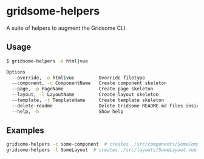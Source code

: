 # gridsome-helpers

A suite of helpers to augment the Gridsome CLI.

## Usage
```sh
$ gridsome-helpers -o html|vue

Options
  --override, -o html|vue         Override filetype
  --component, -c ComponentName   Create component skeleton
  --page, -p PageName             Create page skeleton
  --layout, -l LayoutName         Create layout skeleton
  --template, -t TemplateName     Create template skeleton
  --delete-readme                 Delete Gridsome README.md files inside src directories
  --help, -h                      Show help
```

## Examples

```sh
gridsome-helpers -c some-component  # creates ./src/components/SomeComponent.vue
gridsome-helpers -l SomeLayout  # creates ./src/layouts/SomeLayout.vue
```
